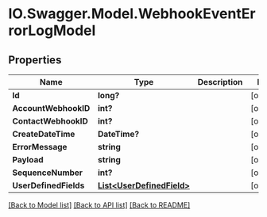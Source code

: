 # IO.Swagger.Model.WebhookEventErrorLogModel
## Properties

Name | Type | Description | Notes
------------ | ------------- | ------------- | -------------
**Id** | **long?** |  | [optional] 
**AccountWebhookID** | **int?** |  | [optional] 
**ContactWebhookID** | **int?** |  | [optional] 
**CreateDateTime** | **DateTime?** |  | [optional] 
**ErrorMessage** | **string** |  | [optional] 
**Payload** | **string** |  | [optional] 
**SequenceNumber** | **int?** |  | [optional] 
**UserDefinedFields** | [**List&lt;UserDefinedField&gt;**](UserDefinedField.md) |  | [optional] 

[[Back to Model list]](../README.md#documentation-for-models) [[Back to API list]](../README.md#documentation-for-api-endpoints) [[Back to README]](../README.md)

